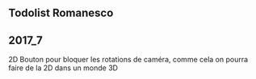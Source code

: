 Todolist Romanesco
--
2017_7
--
2D
Bouton pour bloquer les rotations de caméra, comme cela on pourra faire de la 2D dans un monde 3D